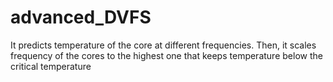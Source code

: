 # advanced_DVFS
It predicts temperature of the core at different frequencies. Then, it scales frequency of the cores to the highest one that keeps temperature below the critical temperature
